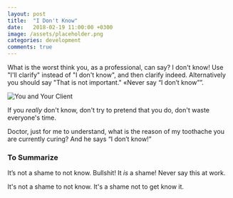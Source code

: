 ```yaml
---
layout: post
title:  "I Don't Know"
date:   2018-02-19 11:00:00 +0300
image: /assets/placeholder.png
categories: development
comments: true
---
```


What is the worst think you, as a professional, can say? I don't know!
Use "I'll clarify" instead of "I don't know", and then clarify indeed. Alternatively you should say "That is not important."
«Never say “I don’t know””.

<img alt="You and Your Client" src="{{ site.url }}{{ page.image }}">

If you _really_ don't know, don't try to pretend that you do, don't waste everyone's time.

Doctor, just for me to understand, what is the reason of my toothache you are currently curing? And he says “I don’t know!”

### To Summarize

 It’s not a shame to not know. Bullshit! It _is_ a shame! Never say this at work.
 
 It's not a shame to not know. It's a shame not to get know it.